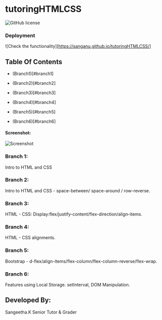 # tutoringHTMLCSS
![GitHub license](https://img.shields.io/badge/license-MIT-blue.svg)

### Deployment
![Check the functionality][https://sanganu.github.io/tutoringHTMLCSS/]

## Table Of Contents

* (Branch1)[#branch1]

* (Branch2)[#branch2]

* (Branch3)[#branch3]

* (Branch4)[#branch4]

* (Branch5)[#branch5]

* (Branch6)[#branch6]

#### Screenshot:
![Screenshot]()

### Branch 1:

Intro to HTML and CSS

### Branch 2:
Intro to HTML and CSS - space-between/ space-around / row-reverse.

### Branch 3:

HTML - CSS: Display:flex/justify-content/flex-direction/align-items.

### Branch 4:

HTML - CSS alignments.


### Branch 5:

Bootstrap - d-flex/align-items/flex-column/flex-column-reverse/flex-wrap.


### Branch 6:

Features using Local Storage. setInterval, DOM Manipulation.


## Developed By:
Sangeetha.K
Senior Tutor & Grader